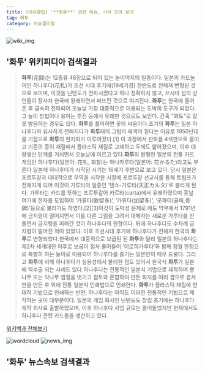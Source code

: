 ```yaml
---
title: (이슈클립) '**화투**' 관련 이슈, 기사 모아 보기
tag: 화투
category: 이슈클리핑
---
```

![wiki_img](https://user-images.githubusercontent.com/42597476/44503234-41136a80-a6d0-11e8-9071-6fc6418eafe4.png)
## **'**화투**'** 위키피디아 검색결과
>**화투**(花鬪)는 12종류 48장으로 되어 있는 놀이딱지의 일종이다. 일본의 카드놀이인 하나후다(花札)가 조선 시대 후기에(19세기경) 한반도로 전해져 변형된 것으로 보이며, 이것을 닌텐도가 전파시켰다고 하나 정확하지 않고, 쓰시마 섬의 상인들이 장사차 한국에 왕래하면서 퍼뜨린 것으로 여겨진다. **화투**는 한국에 들어온 후 급속히 전파되어 오늘날 가장 대중적으로 이용되는 도박의 도구가 되었다. 그 놀이 방법이나 용어는 투전 등에서 유래한 것으로도 보인다. 간혹 "화토"로 잘못 발음하는 경우도 있다. **화투**를 풀이하면 꽃의 싸움이다.초기의 **화투**는 일본 하나후다와 유사하게 전해지다가 **화투**패의 그림의 왜색이 짙다는 이유로 1950년대를 기점으로 **화투**의 현지화가 이루어졌다.[1] 이 과정에서 판화를 4색판으로 줄이고 기존의 종이 재질에서 플라스틱 재질로 교체하고 두께도 얇아졌으며, 이후 대량생산 단계를 거치면서 오늘날에 이르고 있다.**화투**의 원형인 일본의 전통 카드 게임인 하나후다(일본어: 花札, 화찰)는 하나카루타(일본어: 花かるた)라고도 부른다.일본에 하나후다가 시작된 시기는 16세기 후반으로 보고 있다. 당시 일본은 포르투갈과 대대적으로 무역을 시작한 시절에 포르투갈 선교사를 통해 트럼프가 전해지게 되어 이것이 가루타의 일종인 ‘텐쇼-가루타(天正カルタ)’로 불리게 된다. 가루타는 카드를 뜻하는 포르투갈어 카르타(carta)에서 유래하였으며 훗날 여기에 한자를 도입하여 ‘가류다(歌留多)’, ‘가류다(加留多)’, ‘곳파이(골패,骨牌)’등으로 불리기도 하였다.[2][3]이것이 도박성 문제로 에도 막부에서 1791년에 금지령이 떨어지면서 이를 다른 그림을 그려서 대체하는 새로운 가루타를 만들면서 금지령을 피해간 것이 하나후다의 원형이다. 뒤에 하나후다도 수차례 금지령이 떨어진 적이 있었다. 이후 조선시대 후기에 하나후다가 전해져 한국의 **화투**로 변형되었다.한국에서 대중적으로 보급된 된 **화투**와 달리 일본의 하나후다는 제2차 세계대전 이후로 보급이 점차 줄어들어 ‘이로하가루타’와 함께 정월 한정으로 특별히 하는 놀이로 이용되어 하나후다를 즐기는 일본인이 매우 드물다. 그리고 **화투**에 비해 하나후다가 실용성에서 불리한 점도 있어서 한국식 **화투**가 일본에 역수출 되는 사례도 있다.하나후다는 전통적인 일본식 기법으로 제작하며 뽕나무 또는 닥나무 껍질을 벗기고 점토와 혼합하여 만든 화지를 여러 겹으로 겹쳐 판을 만든 후 위에 전통 일본식 인쇄법으로 인쇄한다. **화투**가 플라스틱 재질에 현대적 기법으로 인쇄하는 반면, 하나후다는 아직도 이러한 전통적인 기법으로 제작하는 곳이 대부분이다. 일본의 게임 회사인 닌텐도도 창립 초기에는 하나후다 제작 회사로 출발하였으며, 이후 하나후다 사업 규모는 줄어들었지만 현재에서도 하나후다 관련 카드들을 생산하고 있다.

<a href="https://ko.wikipedia.org/wiki/화투" target="_blank">위키백과 전체보기</a>

![wordcloud](https://s3.ap-northeast-2.amazonaws.com/lyrics101-wordcloud/2018-09-20-1537446652.png)
![news_img](https://user-images.githubusercontent.com/42597476/44507050-1206f400-a6e4-11e8-8d98-7ffbfebb353f.png)
## **'**화투**'** 뉴스속보 검색결과

